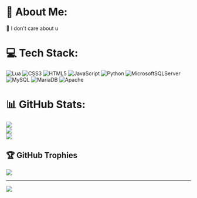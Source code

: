 # 💫 About Me:
💬 I don't care about u 


# 💻 Tech Stack:
![Lua](https://img.shields.io/badge/lua-%232C2D72.svg?style=for-the-badge&logo=lua&logoColor=white) ![CSS3](https://img.shields.io/badge/css3-%231572B6.svg?style=for-the-badge&logo=css3&logoColor=white) ![HTML5](https://img.shields.io/badge/html5-%23E34F26.svg?style=for-the-badge&logo=html5&logoColor=white) ![JavaScript](https://img.shields.io/badge/javascript-%23323330.svg?style=for-the-badge&logo=javascript&logoColor=%23F7DF1E) ![Python](https://img.shields.io/badge/python-3670A0?style=for-the-badge&logo=python&logoColor=ffdd54) ![MicrosoftSQLServer](https://img.shields.io/badge/Microsoft%20SQL%20Server-CC2927?style=for-the-badge&logo=microsoft%20sql%20server&logoColor=white) ![MySQL](https://img.shields.io/badge/mysql-%2300000f.svg?style=for-the-badge&logo=mysql&logoColor=white) ![MariaDB](https://img.shields.io/badge/MariaDB-003545?style=for-the-badge&logo=mariadb&logoColor=white) ![Apache](https://img.shields.io/badge/apache-%23D42029.svg?style=for-the-badge&logo=apache&logoColor=white)
# 📊 GitHub Stats:
![](https://github-readme-stats.vercel.app/api?username=nik2634&theme=vue-dark&hide_border=false&include_all_commits=false&count_private=false)<br/>
![](https://github-readme-streak-stats.herokuapp.com/?user=nik2634&theme=vue-dark&hide_border=false)<br/>
![](https://github-readme-stats.vercel.app/api/top-langs/?username=nik2634&theme=vue-dark&hide_border=false&include_all_commits=false&count_private=false&layout=compact)

## 🏆 GitHub Trophies
![](https://github-profile-trophy.vercel.app/?username=nik2634&theme=radical&no-frame=false&no-bg=true&margin-w=4)

---
[![](https://visitcount.itsvg.in/api?id=nik2634&icon=5&color=3)](https://visitcount.itsvg.in)

<!-- Proudly created with GPRM ( https://gprm.itsvg.in ) -->
